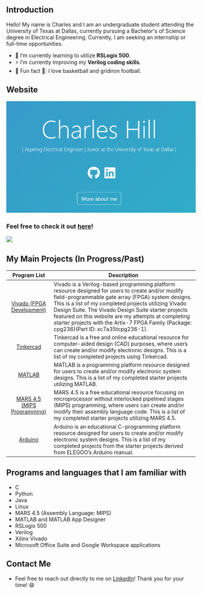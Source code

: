 ## Introduction
Hello! My name is Charles and I am an undergraduate student attending the University of Texas at Dallas, currently pursuing a Bachelor's of Science degree in Electrical Engineering. Currently, I am seeking an internship or full-time opportunities.

- 🔭 I’m currently learning to utilize **RSLogix 500**.
- ⚡ I’m currently improving my **Verilog coding skills**.
- 🏀 Fun fact 🏈: I love basketball and gridiron football. 

## Website
<!-- Image Link -->
![Website Preview Image](https://raw.githubusercontent.com/CHill-Three/CHill-Three/main/image.PNG?raw=true "Website Preview Image")

### Feel free to check it out [here](https://chill-three.github.io/home/)! <!-- GitHub Profile Views Counter --> 
![](https://komarev.com/ghpvc/?username=chill-three&label=TOTAL+PROFILE+VIEWS&style=for-the-badge)


## My Main Projects (In Progress/Past)
| Program List | Description |
| :-: | --- |
| [Vivado (FPGA Development)](https://github.com/CHill-Three/vivado.projects) | Vivado is a Verilog-based programming platform resource designed for users to create and/or modify field-programmable gate array (FPGA) system designs. This is a list of my completed projects utilizing Vivado Design Suite. The Vivado Design Suite starter projects featured on this website are my attempts at completing starter projects with the Artix-7 FPGA Family (Package: cpg236)(Part ID: xc7a35tcpg236-1). |
| [Tinkercad](https://github.com/CHill-Three/tinkercad.projects) | Tinkercad is a free and online educational resource for computer-aided design (CAD) purposes, where users can create and/or modify electronic designs. This is a list of my completed projects using Tinkercad. |
| [MATLAB](https://github.com/CHill-Three/matlab.projects) | MATLAB is a programming platform resource designed for users to create and/or modify electronic system designs. This is a list of my completed starter projects utilizing MATLAB. |
| [MARS 4.5 (MIPS Programming)](https://github.com/CHill-Three/mars.projects) | MARS 4.5 is a free educational resource focusing on microprocessor without interlocked pipelined stages (MIPS) programming, where users can create and/or modify their assembly language code. This is a list of my completed starter projects utilizing MARS 4.5. |
| [Arduino](https://github.com/CHill-Three/arduino.projects) | Arduino is an educational C-programming platform resource designed for users to create and/or modify electronic system designs. This is a list of my completed projects from the starter projects derived from ELEGOO’s Arduino manual. |

## Programs and languages that I am familiar with
* C
* Python
* Java
* Linux
* MARS 4.5 (Assembly Language: MIPS)
* MATLAB and MATLAB App Designer
* RSLogix 500
* Verilog
* Xilinx Vivado
* Microsoft Office Suite and Google Workspace applications


## Contact Me
* Feel free to reach out directly to me on [LinkedIn](https://www.linkedin.com/in/charleshillthree/)! Thank you for your time! 😄
